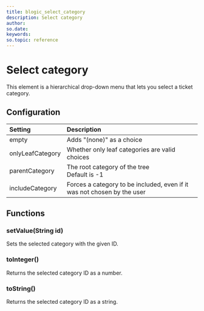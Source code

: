 ```yaml
---
title: blogic_select_category
description: Select category
author:
so.date:
keywords:
so.topic: reference
---
```


# Select category

This element is a hierarchical drop-down menu that lets you select a ticket category.

## Configuration

| Setting          | Description                                                             |
|:-----------------|:------------------------------------------------------------------------|
| empty            | Adds "(none)" as a choice                                               |
| onlyLeafCategory | Whether only leaf categories are valid choices                          |
| parentCategory   | The root category of the tree<br>Default is -1                         |
| includeCategory  | Forces a category to be included, even if it was not chosen by the user |

## Functions

### setValue(String id)

Sets the selected category with the given ID.

### toInteger()

Returns the selected category ID as a number.

### toString()

Returns the selected category ID as a string.
